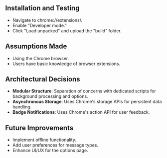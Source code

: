 ## Installation and Testing
- Navigate to chrome://extensions/.
- Enable "Developer mode."
- Click "Load unpacked" and upload the "build" folder.

## Assumptions Made
- Using the Chrome browser.
- Users have basic knowledge of browser extensions.

## Architectural Decisions
- **Modular Structure**: Separation of concerns with dedicated scripts for background processing and options.
- **Asynchronous Storage**: Uses Chrome's storage APIs for persistent data handling.
- **Badge Notifications**: Uses Chrome's action API for user feedback.

## Future Improvements
- Implement offline functionality.
- Add user preferences for message types.
- Enhance UI/UX for the options page.
